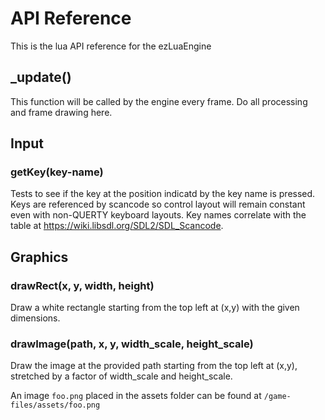 # API Reference

This is the lua API reference for the ezLuaEngine

## _update()

This function will be called by the engine every frame. Do all processing and frame drawing here.

## Input

### getKey(key-name)

Tests to see if the key at the position indicatd by the key name is pressed. Keys are referenced by scancode so control layout will remain constant even with non-QUERTY keyboard layouts. Key names correlate with the table at <https://wiki.libsdl.org/SDL2/SDL_Scancode>.

## Graphics

### drawRect(x, y, width, height)

Draw a white rectangle starting from the top left at (x,y) with the given dimensions.

### drawImage(path, x, y, width_scale, height_scale)

Draw the image at the provided path starting from the top left at (x,y), stretched by a factor of
width_scale and height_scale.

An image `foo.png` placed in the assets folder can be found at `/game-files/assets/foo.png`
